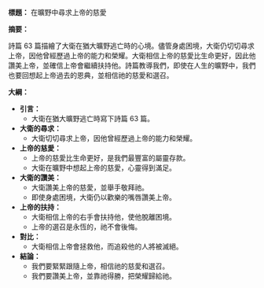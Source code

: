 **標題：** 在曠野中尋求上帝的慈愛

**摘要：**

詩篇 63 篇描繪了大衛在猶大曠野逃亡時的心境。儘管身處困境，大衛仍切切尋求上帝，因他曾經歷過上帝的能力和榮耀。大衛相信上帝的慈愛比生命更好，因此他讚美上帝，並確信上帝會繼續扶持他。詩篇教導我們，即使在人生的曠野中，我們也要回想起上帝過去的恩典，並相信祂的慈愛和選召。

**大綱：**

* **引言：**
    * 大衛在猶大曠野逃亡時寫下詩篇 63 篇。
* **大衛的尋求：**
    * 大衛切切尋求上帝，因他曾經歷過上帝的能力和榮耀。
* **上帝的慈愛：**
    * 上帝的慈愛比生命更好，是我們最豐富的屬靈存款。
    * 大衛在曠野中想起上帝的慈愛，心靈得到滿足。
* **大衛的讚美：**
    * 大衛讚美上帝的慈愛，並舉手敬拜祂。
    * 即使身處困境，大衛仍以歡樂的嘴唇讚美上帝。
* **上帝的扶持：**
    * 大衛相信上帝的右手會扶持他，使他脫離困境。
    * 上帝的選召是永恆的，祂不會後悔。
* **對比：**
    * 大衛相信上帝會拯救他，而追殺他的人將被滅絕。
* **結論：**
    * 我們要緊緊跟隨上帝，相信祂的慈愛和選召。
    * 我們要讚美上帝，並靠祂得勝，把榮耀歸給祂。